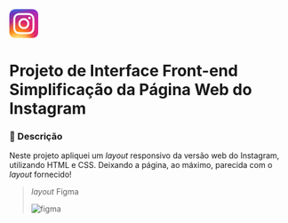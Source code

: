 <img src="./assets/images/icon/favicon.png" alt="Ícone do Projeto" width="52" height="52">
<h1>Projeto de Interface Front-end<br>Simplificação da Página Web do Instagram</h1>

### 📝 Descrição

Neste projeto apliquei um *layout* responsivo da versão web do Instagram, utilizando HTML e CSS. Deixando a página, ao máximo, parecida com o *layout* fornecido!

> *layout* Figma
>
> ![figma](https://i.imgur.com/degjs7R.png)